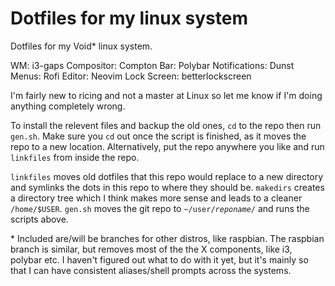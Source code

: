 <h1>Dotfiles for my linux system</h1>

Dotfiles for my Void\* linux system.

WM: i3-gaps
Compositor: Compton
Bar: Polybar
Notifications: Dunst
Menus: Rofi
Editor: Neovim
Lock Screen: betterlockscreen

I'm fairly new to ricing and not a master at Linux so let me know if I'm doing anything completely wrong.

To install the relevent files and backup the old ones, <code>cd</code> to the repo then run <code>gen.sh</code>.
Make sure you <code>cd</code> out once the script is finished, as it moves the repo to a new location.
Alternatively, put the repo anywhere you like and run <code>linkfiles</code> from inside the repo.

<code>linkfiles</code> moves old dotfiles that this repo would replace to a new directory and symlinks the dots in this repo to where they should be.
<code>makedirs</code> creates a directory tree which I think makes more sense and leads to a cleaner <code>/home/$USER</code>.
<code>gen.sh</code> moves the git repo to <code>~/user/*reponame*/</code> and runs the scripts above.

\* Included are/will be branches for other distros, like raspbian.
The raspbian branch is similar, but removes most of the the X components, like i3, polybar etc.
I haven't figured out what to do with it yet, but it's mainly so that I can have consistent aliases/shell prompts across the systems.
